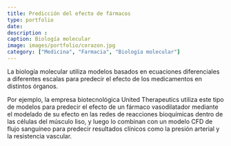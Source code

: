 ```yaml
---
title: Predicción del efecto de fármacos
type: portfolio
date: 
description : 
caption: Biología molecular
image: images/portfolio/corazon.jpg
category: ["Medicina", "Farmacia", "Biología molecular"]
---
```


La biología molecular utiliza modelos basados en ecuaciones diferenciales a diferentes escalas para predecir el efecto de los medicamentos en distintos órganos. 

Por ejemplo, la empresa biotecnológica United Therapeutics utiliza este tipo de modelos para predecir el efecto de un fármaco vasodilatador mediante el modelado de su efecto en las redes de reacciones bioquímicas dentro de las células del músculo liso, y luego lo combinan con un modelo CFD de flujo sanguíneo para predecir resultados clínicos como la presión arterial y la resistencia vascular.


